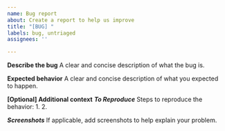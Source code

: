 ```yaml
---
name: Bug report
about: Create a report to help us improve
title: "[BUG] "
labels: bug, untriaged
assignees: ''

---
```


**Describe the bug**
A clear and concise description of what the bug is.

**Expected behavior**
A clear and concise description of what you expected to happen.


**[Optional] Additional context**
***To Reproduce***
Steps to reproduce the behavior:
1. 
2. 

***Screenshots***
If applicable, add screenshots to help explain your problem.
